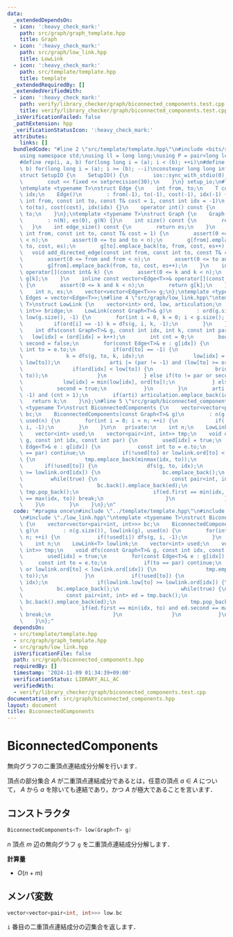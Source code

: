 ```yaml
---
data:
  _extendedDependsOn:
  - icon: ':heavy_check_mark:'
    path: src/graph/graph_template.hpp
    title: Graph
  - icon: ':heavy_check_mark:'
    path: src/graph/low_link.hpp
    title: LowLink
  - icon: ':heavy_check_mark:'
    path: src/template/template.hpp
    title: template
  _extendedRequiredBy: []
  _extendedVerifiedWith:
  - icon: ':heavy_check_mark:'
    path: verify/library_checker/graph/biconnected_components.test.cpp
    title: verify/library_checker/graph/biconnected_components.test.cpp
  _isVerificationFailed: false
  _pathExtension: hpp
  _verificationStatusIcon: ':heavy_check_mark:'
  attributes:
    links: []
  bundledCode: "#line 2 \"src/template/template.hpp\"\n#include <bits/stdc++.h>\n\
    using namespace std;\nusing ll = long long;\nusing P = pair<long long, long long>;\n\
    #define rep(i, a, b) for(long long i = (a); i < (b); ++i)\n#define rrep(i, a,\
    \ b) for(long long i = (a); i >= (b); --i)\nconstexpr long long inf = 4e18;\n\
    struct SetupIO {\n    SetupIO() {\n        ios::sync_with_stdio(0);\n        cin.tie(0);\n\
    \        cout << fixed << setprecision(30);\n    }\n} setup_io;\n#line 3 \"src/graph/graph_template.hpp\"\
    \ntemplate <typename T>\nstruct Edge {\n    int from, to;\n    T cost;\n    int\
    \ idx;\n    Edge()\n        : from(-1), to(-1), cost(-1), idx(-1) {}\n    Edge(const\
    \ int from, const int to, const T& cost = 1, const int idx = -1)\n        : from(from),\
    \ to(to), cost(cost), idx(idx) {}\n    operator int() const {\n        return\
    \ to;\n    }\n};\ntemplate <typename T>\nstruct Graph {\n    Graph(const int N)\n\
    \        : n(N), es(0), g(N) {}\n    int size() const {\n        return n;\n \
    \   }\n    int edge_size() const {\n        return es;\n    }\n    void add_edge(const\
    \ int from, const int to, const T& cost = 1) {\n        assert(0 <= from and from\
    \ < n);\n        assert(0 <= to and to < n);\n        g[from].emplace_back(from,\
    \ to, cost, es);\n        g[to].emplace_back(to, from, cost, es++);\n    }\n \
    \   void add_directed_edge(const int from, const int to, const T& cost = 1) {\n\
    \        assert(0 <= from and from < n);\n        assert(0 <= to and to < n);\n\
    \        g[from].emplace_back(from, to, cost, es++);\n    }\n    inline vector<Edge<T>>&\
    \ operator[](const int& k) {\n        assert(0 <= k and k < n);\n        return\
    \ g[k];\n    }\n    inline const vector<Edge<T>>& operator[](const int& k) const\
    \ {\n        assert(0 <= k and k < n);\n        return g[k];\n    }\n\n   private:\n\
    \    int n, es;\n    vector<vector<Edge<T>>> g;\n};\ntemplate <typename T>\nusing\
    \ Edges = vector<Edge<T>>;\n#line 4 \"src/graph/low_link.hpp\"\ntemplate <typename\
    \ T>\nstruct LowLink {\n    vector<int> ord, low, articulation;\n    vector<pair<int,\
    \ int>> bridge;\n    LowLink(const Graph<T>& g)\n        : ord(g.size(), -1),\
    \ low(g.size(), -1) {\n        for(int i = 0, k = 0; i < g.size(); ++i) {\n  \
    \          if(ord[i] == -1) k = dfs(g, i, k, -1);\n        }\n    }\n\n   private:\n\
    \    int dfs(const Graph<T>& g, const int idx, int k, const int par) {\n     \
    \   low[idx] = (ord[idx] = k++);\n        int cnt = 0;\n        bool arti = false,\
    \ second = false;\n        for(const Edge<T>& e : g[idx]) {\n            const\
    \ int to = e.to;\n            if(ord[to] == -1) {\n                ++cnt;\n  \
    \              k = dfs(g, to, k, idx);\n                low[idx] = min(low[idx],\
    \ low[to]);\n                arti |= (par != -1) and (low[to] >= ord[idx]);\n\
    \                if(ord[idx] < low[to]) {\n                    bridge.emplace_back(minmax(idx,\
    \ to));\n                }\n            } else if(to != par or second) {\n   \
    \             low[idx] = min(low[idx], ord[to]);\n            } else {\n     \
    \           second = true;\n            }\n        }\n        arti |= (par ==\
    \ -1) and (cnt > 1);\n        if(arti) articulation.emplace_back(idx);\n     \
    \   return k;\n    }\n};\n#line 5 \"src/graph/biconnected_components.hpp\"\ntemplate\
    \ <typename T>\nstruct BiconnectedComponents {\n    vector<vector<pair<int, int>>>\
    \ bc;\n    BiconnectedComponents(const Graph<T>& g)\n        : n(g.size()), lowlink(g),\
    \ used(n) {\n        for(int i = 0; i < n; ++i) {\n            if(!used[i]) dfs(g,\
    \ i, -1);\n        }\n    }\n\n   private:\n    int n;\n    LowLink<T> lowlink;\n\
    \    vector<int> used;\n    vector<pair<int, int>> tmp;\n    void dfs(const Graph<T>&\
    \ g, const int idx, const int par) {\n        used[idx] = true;\n        for(const\
    \ Edge<T>& e : g[idx]) {\n            const int to = e.to;\n            if(to\
    \ == par) continue;\n            if(!used[to] or lowlink.ord[to] < lowlink.ord[idx])\
    \ {\n                tmp.emplace_back(minmax(idx, to));\n            }\n     \
    \       if(!used[to]) {\n                dfs(g, to, idx);\n                if(lowlink.low[to]\
    \ >= lowlink.ord[idx]) {\n                    bc.emplace_back();\n           \
    \         while(true) {\n                        const pair<int, int> ed = tmp.back();\n\
    \                        bc.back().emplace_back(ed);\n                       \
    \ tmp.pop_back();\n                        if(ed.first == min(idx, to) and ed.second\
    \ == max(idx, to)) break;\n                    }\n                }\n        \
    \    }\n        }\n    }\n};\n"
  code: "#pragma once\n#include \"../template/template.hpp\"\n#include \"./graph_template.hpp\"\
    \n#include \"./low_link.hpp\"\ntemplate <typename T>\nstruct BiconnectedComponents\
    \ {\n    vector<vector<pair<int, int>>> bc;\n    BiconnectedComponents(const Graph<T>&\
    \ g)\n        : n(g.size()), lowlink(g), used(n) {\n        for(int i = 0; i <\
    \ n; ++i) {\n            if(!used[i]) dfs(g, i, -1);\n        }\n    }\n\n   private:\n\
    \    int n;\n    LowLink<T> lowlink;\n    vector<int> used;\n    vector<pair<int,\
    \ int>> tmp;\n    void dfs(const Graph<T>& g, const int idx, const int par) {\n\
    \        used[idx] = true;\n        for(const Edge<T>& e : g[idx]) {\n       \
    \     const int to = e.to;\n            if(to == par) continue;\n            if(!used[to]\
    \ or lowlink.ord[to] < lowlink.ord[idx]) {\n                tmp.emplace_back(minmax(idx,\
    \ to));\n            }\n            if(!used[to]) {\n                dfs(g, to,\
    \ idx);\n                if(lowlink.low[to] >= lowlink.ord[idx]) {\n         \
    \           bc.emplace_back();\n                    while(true) {\n          \
    \              const pair<int, int> ed = tmp.back();\n                       \
    \ bc.back().emplace_back(ed);\n                        tmp.pop_back();\n     \
    \                   if(ed.first == min(idx, to) and ed.second == max(idx, to))\
    \ break;\n                    }\n                }\n            }\n        }\n\
    \    }\n};"
  dependsOn:
  - src/template/template.hpp
  - src/graph/graph_template.hpp
  - src/graph/low_link.hpp
  isVerificationFile: false
  path: src/graph/biconnected_components.hpp
  requiredBy: []
  timestamp: '2024-11-09 01:34:39+09:00'
  verificationStatus: LIBRARY_ALL_AC
  verifiedWith:
  - verify/library_checker/graph/biconnected_components.test.cpp
documentation_of: src/graph/biconnected_components.hpp
layout: document
title: BiconnectedComponents
---
```


# BiconnectedComponents

無向グラフの二重頂点連結成分分解を行います．

頂点の部分集合 $A$ が二重頂点連結成分であるとは，任意の頂点 $a \in A$ について， $A$ から $a$ を除いても連結であり，かつ $A$ が極大であることを言います．

## コンストラクタ

```cpp
BiconnectedComponents<T> low(Graph<T> g)
```

$n$ 頂点 $m$ 辺の無向グラフ `g` を二重頂点連結成分分解します．

**計算量**

- $O(n + m)$

## メンバ変数

```cpp
vector<vector<pair<int, int>>> low.bc
```

`i` 番目の二重頂点連結成分の辺集合を返します．